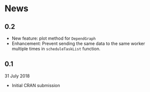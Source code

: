 # News

## 0.2

- New feature: plot method for `DependGraph`
- Enhancement: Prevent sending the same data to the same worker multiple times in
`scheduleTaskList` function.


## 0.1

31 July 2018

- Initial CRAN submission
